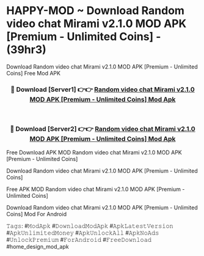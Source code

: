 # HAPPY-MOD ~ Download Random video chat Mirami v2.1.0 MOD APK [Premium - Unlimited Coins] - (39hr3)
Download Random video chat Mirami v2.1.0 MOD APK [Premium - Unlimited Coins] Free Mod APK

<div align="center">
<h3>🔴 Download [Server1] 👉👉 <a href="https://apk-comot.site?title=Random_video_chat_Mirami_v2.1.0_MOD_APK_[Premium_-_Unlimited_Coins]">Random video chat Mirami v2.1.0 MOD APK [Premium - Unlimited Coins] Mod Apk</a></h3><br>

<h3>🔴 Download [Server2] 👉👉 <a href="https://apk-comot.site?title=Random_video_chat_Mirami_v2.1.0_MOD_APK_[Premium_-_Unlimited_Coins]">Random video chat Mirami v2.1.0 MOD APK [Premium - Unlimited Coins] Mod Apk</a></h3>
</div>


Free Download APK MOD Random video chat Mirami v2.1.0 MOD APK [Premium - Unlimited Coins]

Download Random video chat Mirami v2.1.0 MOD APK [Premium - Unlimited Coins] 

Free APK MOD Random video chat Mirami v2.1.0 MOD APK [Premium - Unlimited Coins] 

Download Random video chat Mirami v2.1.0 MOD APK [Premium - Unlimited Coins] Mod For Android

𝚃𝚊𝚐𝚜: #𝙼𝚘𝚍𝙰𝚙𝚔 #𝙳𝚘𝚠𝚗𝚕𝚘𝚊𝚍𝙼𝚘𝚍𝙰𝚙𝚔 #𝙰𝚙𝚔𝙻𝚊𝚝𝚎𝚜𝚝𝚅𝚎𝚛𝚜𝚒𝚘𝚗 #𝙰𝚙𝚔𝚄𝚗𝚕𝚒𝚖𝚒𝚝𝚎𝚍𝙼𝚘𝚗𝚎𝚢 #𝙰𝚙𝚔𝚄𝚗𝚕𝚘𝚌𝚔𝙰𝚕𝚕 #𝙰𝚙𝚔𝙽𝚘𝙰𝚍𝚜 #𝚄𝚗𝚕𝚘𝚌𝚔𝙿𝚛𝚎𝚖𝚒𝚞𝚖 #𝙵𝚘𝚛𝙰𝚗𝚍𝚛𝚘𝚒𝚍 #𝙵𝚛𝚎𝚎𝙳𝚘𝚠𝚗𝚕𝚘𝚊𝚍 #home_design_mod_apk